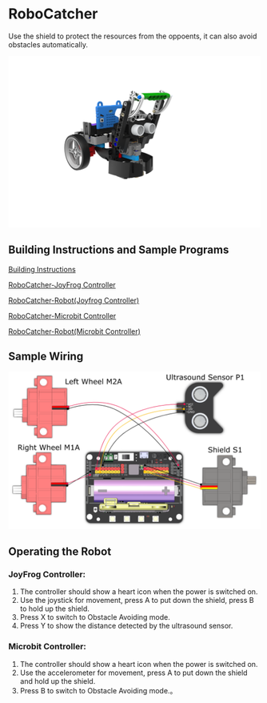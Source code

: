 # RoboCatcher

Use the shield to protect the resources from the oppoents, it can also avoid obstacles automatically.

![](images/catch.png)

## Building Instructions and Sample Programs

[Building Instructions](https://bit.ly/12In1SumobotBuildingInstruction)

[RoboCatcher-JoyFrog Controller](https://makecode.microbit.org/_EAdieF1Y8Aqm)

[RoboCatcher-Robot(Joyfrog Controller)](https://makecode.microbit.org/_AfqbPTEdMEc8)

[RoboCatcher-Microbit Controller](https://makecode.microbit.org/_25oLsUgq19PK)

[RoboCatcher-Robot(Microbit Controller)](https://makecode.microbit.org/_gLmJRpcdP7Ua)

## Sample Wiring

![](images/catch_wire.png)

## Operating the Robot

### JoyFrog Controller:

1. The controller should show a heart icon when the power is switched on.
2. Use the joystick for movement, press A to put down the shield, press B to hold up the shield.
3. Press X to switch to Obstacle Avoiding mode.
4. Press Y to show the distance detected by the ultrasound sensor.

### Microbit Controller:

1. The controller should show a heart icon when the power is switched on.
2. Use the accelerometer for movement, press A to put down the shield and hold up the shield.
3. Press B to switch to Obstacle Avoiding mode.。
